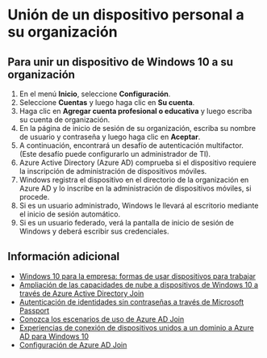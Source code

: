 

<properties
	pageTitle="Unión de un dispositivo personal a su organización | Microsoft Azure"
	description="Explica cómo los usuarios pueden registrar sus dispositivos personales con Windows 10 en su red corporativa, y se ofrecen pasos de implementación para un escenario BYOD."
	services="active-directory"
	documentationCenter=""
	authors="femila"
	manager="stevenpo"
	editor=""
	tags="azure-classic-portal"/>
<tags
	ms.service="active-directory"
	ms.workload="identity"
	ms.tgt_pltfrm="na"
	ms.devlang="na"
	ms.topic="article"
	ms.date="02/26/2016"
	ms.author="femila"/>

# Unión de un dispositivo personal a su organización

## Para unir un dispositivo de Windows 10 a su organización

1.	En el menú **Inicio**, seleccione **Configuración**.
2.	Seleccione **Cuentas** y luego haga clic en **Su cuenta**.
3.	Haga clic en **Agregar cuenta profesional o educativa** y luego escriba su cuenta de organización.
4.	En la página de inicio de sesión de su organización, escriba su nombre de usuario y contraseña y luego haga clic en **Aceptar**.
5.	A continuación, encontrará un desafío de autenticación multifactor. (Este desafío puede configurarlo un administrador de TI).
6.	Azure Active Directory (Azure AD) comprueba si el dispositivo requiere la inscripción de administración de dispositivos móviles.
7.	Windows registra el dispositivo en el directorio de la organización en Azure AD y lo inscribe en la administración de dispositivos móviles, si procede.
8.	Si es un usuario administrado, Windows le llevará al escritorio mediante el inicio de sesión automático.
9.	Si es un usuario federado, verá la pantalla de inicio de sesión de Windows y deberá escribir sus credenciales.

## Información adicional
* [Windows 10 para la empresa: formas de usar dispositivos para trabajar](active-directory-azureadjoin-windows10-devices-overview.md)
* [Ampliación de las capacidades de nube a dispositivos de Windows 10 a través de Azure Active Directory Join](active-directory-azureadjoin-user-upgrade.md)
* [Autenticación de identidades sin contraseñas a través de Microsoft Passport](active-directory-azureadjoin-passport.md)
* [Conozca los escenarios de uso de Azure AD Join](active-directory-azureadjoin-deployment-aadjoindirect.md)
* [Experiencias de conexión de dispositivos unidos a un dominio a Azure AD para Windows 10](active-directory-azureadjoin-devices-group-policy.md)
* [Configuración de Azure AD Join](active-directory-azureadjoin-setup.md)

<!---HONumber=AcomDC_0302_2016-->